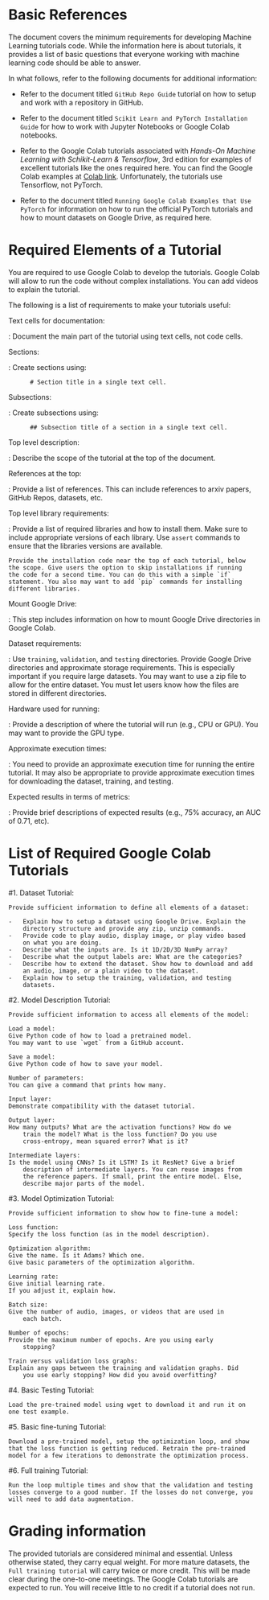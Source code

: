 # Basic References

The document covers the minimum requirements for developing Machine
Learning tutorials code. While the information here is about tutorials,
it provides a list of basic questions that everyone working with machine
learning code should be able to answer.

In what follows, refer to the following documents for additional
information:

-   Refer to the document titled `GitHub Repo Guide` tutorial on how to
    setup and work with a repository in GitHub.

-   Refer to the document titled
    `Scikit Learn and PyTorch Installation Guide` for how to work with
    Jupyter Notebooks or Google Colab notebooks.

-   Refer to the Google Colab tutorials associated with *Hands-On
    Machine Learning with Schikit-Learn & Tensorflow*, 3rd edition for
    examples of excellent tutorials like the ones required here. You can
    find the Google Colab examples at [Colab
    link](https://github.com/ageron/handson-ml3). Unfortunately, the
    tutorials use Tensorflow, not PyTorch.

-   Refer to the document titled
    `Running Google Colab Examples that Use PyTorch` for information on
    how to run the official PyTorch tutorials and how to mount datasets
    on Google Drive, as required here.

# Required Elements of a Tutorial

You are required to use Google Colab to develop the tutorials. Google
Colab will allow to run the code without complex installations. You can
add videos to explain the tutorial.

The following is a list of requirements to make your tutorials useful:

Text cells for documentation:

:   Document the main part of the tutorial using text cells, not code
    cells.

Sections:

:   Create sections using:

          # Section title in a single text cell.

Subsections:

:   Create subsections using:

          ## Subsection title of a section in a single text cell.

Top level description:

:   Describe the scope of the tutorial at the top of the document.

References at the top:

:   Provide a list of references. This can include references to arxiv
    papers, GitHub Repos, datasets, etc.

Top level library requirements:

:   Provide a list of required libraries and how to install them. Make
    sure to include appropriate versions of each library. Use `assert`
    commands to ensure that the libraries versions are available.

    Provide the installation code near the top of each tutorial, below
    the scope. Give users the option to skip installations if running
    the code for a second time. You can do this with a simple `if`
    statement. You also may want to add `pip` commands for installing
    different libraries.

Mount Google Drive:

:   This step includes information on how to mount Google Drive
    directories in Google Colab.

Dataset requirements:

:   Use `training`, `validation`, and `testing` directories. Provide
    Google Drive directories and approximate storage requirements. This
    is especially important if you require large datasets. You may want
    to use a zip file to allow for the entire dataset. You must let
    users know how the files are stored in different directories.

Hardware used for running:

:   Provide a description of where the tutorial will run (e.g., CPU or
    GPU). You may want to provide the GPU type.

Approximate execution times:

:   You need to provide an approximate execution time for running the
    entire tutorial. It may also be appropriate to provide approximate
    execution times for downloading the dataset, training, and testing.

Expected results in terms of metrics:

:   Provide brief descriptions of expected results (e.g., 75% accuracy,
    an AUC of 0.71, etc).

# List of Required Google Colab Tutorials

#1. Dataset Tutorial:   

    Provide sufficient information to define all elements of a dataset:

    -   Explain how to setup a dataset using Google Drive. Explain the
        directory structure and provide any zip, unzip commands.
    -   Provide code to play audio, display image, or play video based
        on what you are doing.
    -   Describe what the inputs are. Is it 1D/2D/3D NumPy array?
    -   Describe what the output labels are: What are the categories?
    -   Describe how to extend the dataset. Show how to download and add
        an audio, image, or a plain video to the dataset.
    -   Explain how to setup the training, validation, and testing
        datasets.

#2. Model Description Tutorial:   

    Provide sufficient information to access all elements of the model:

    Load a model:   
    Give Python code of how to load a pretrained model. 
    You may want to use `wget` from a GitHub account.

    Save a model:   
    Give Python code of how to save your model.

    Number of parameters:   
    You can give a command that prints how many.

    Input layer:   
    Demonstrate compatibility with the dataset tutorial.

    Output layer:   
    How many outputs? What are the activation functions? How do we
        train the model? What is the loss function? Do you use
        cross-entropy, mean squared error? What is it?

    Intermediate layers:   
    Is the model using CNNs? Is it LSTM? Is it ResNet? Give a brief
        description of intermediate layers. You can reuse images from
        the reference papers. If small, print the entire model. Else,
        describe major parts of the model.

#3. Model Optimization Tutorial:   

    Provide sufficient information to show how to fine-tune a model:

    Loss function: 
    Specify the loss function (as in the model description).

    Optimization algorithm:   
    Give the name. Is it Adams? Which one. 
    Give basic parameters of the optimization algorithm.

    Learning rate:   
    Give initial learning rate. 
    If you adjust it, explain how.

    Batch size:   
    Give the number of audio, images, or videos that are used in
        each batch.

    Number of epochs:   
    Provide the maximum number of epochs. Are you using early
        stopping?

    Train versus validation loss graphs:   
    Explain any gaps between the training and validation graphs. Did
        you use early stopping? How did you avoid overfitting?

#4. Basic Testing Tutorial:   
    
    Load the pre-trained model using wget to download it and run it on
    one test example.

#5. Basic fine-tuning Tutorial:   
    
    Download a pre-trained model, setup the optimization loop, and show
    that the loss function is getting reduced. Retrain the pre-trained
    model for a few iterations to demonstrate the optimization process.

#6. Full training Tutorial:   
    
    Run the loop multiple times and show that the validation and testing
    losses converge to a good number. If the losses do not converge, you
    will need to add data augmentation.

# Grading information

The provided tutorials are considered minimal and essential. Unless
otherwise stated, they carry equal weight. For more mature datasets, the
`Full training tutorial` will carry twice or more credit. This will be
made clear during the one-to-one meetings. The Google Colab tutorials
are expected to run. You will receive little to no credit if a tutorial
does not run.
